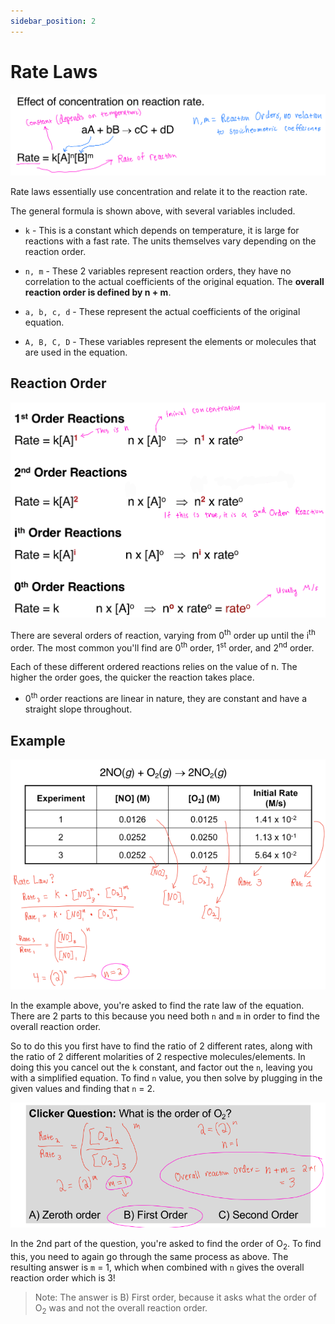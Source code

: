 ```yaml
---
sidebar_position: 2
---
```


# Rate Laws

![Rate Laws General Formula](/img/rate-laws.png)

Rate laws essentially use concentration and relate it to the reaction rate.

The general formula is shown above, with several variables included.

* `k` - This is a constant which depends on temperature, it is large for reactions with a fast rate. The units themselves vary depending on the reaction order.

* `n, m` - These 2 variables represent reaction orders, they have no correlation to the actual coefficients of the original equation. The **overall reaction order is defined by n + m**.

* `a, b, c, d` - These represent the actual coefficients of the original equation.

* `A, B, C, D` - These variables represent the elements or molecules that are used in the equation.

## Reaction Order

![Different Order Reactions](/img/reaction-orders.png)

There are several orders of reaction, varying from 0<sup>th</sup> order up until the i<sup>th</sup> order. The most common you'll find are 0<sup>th</sup> order, 1<sup>st</sup> order, and 2<sup>nd</sup> order.

Each of these different ordered reactions relies on the value of n. The higher the order goes, the quicker the reaction takes place.

* 0<sup>th</sup> order reactions are linear in nature, they are constant and have a straight slope throughout.

## Example

![Rate Law Example](/img/rate-law-ex.PNG)

In the example above, you're asked to find the rate law of the equation. There are 2 parts to this because you need both `n` and `m` in order to find the overall reaction order.

So to do this you first have to find the ratio of 2 different rates, along with the ratio of 2 different molarities of 2 respective molecules/elements. In doing this you cancel out the `k` constant, and factor out the `n`, leaving you with a simplified equation. To find `n` value, you then solve by plugging in the given values and finding that `n` = 2.

![Rate Law Example pt.2](/img/rate-law-ex2.PNG)

In the 2nd part of the question, you're asked to find the order of O<sub>2</sub>. To find this, you need to again go through the same process as above. The resulting answer is `m` = 1, which when combined with `n` gives the overall reaction order which is 3!

> Note: The answer is B) First order, because it asks what the order of O<sub>2</sub> was and not the overall reaction order.